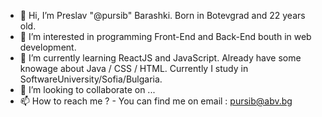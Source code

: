 - 👋 Hi, I’m Preslav "@pursib" Barashki. Born in Botevgrad and 22 years old.
- 👀 I’m interested in programming Front-End and Back-End bouth in web development.
- 🌱 I’m currently learning ReactJS and JavaScript. Already have some knowage about Java / CSS / HTML. Currently I study in SoftwareUniversity/Sofia/Bulgaria.
- 💞️ I’m looking to collaborate on ...
- 📫 How to reach me ? - You can find me on email : pursib@abv.bg

<!---
pursib/pursib is a ✨ special ✨ repository because its `README.md` (this file) appears on your GitHub profile.
You can click the Preview link to take a look at your changes.
--->
